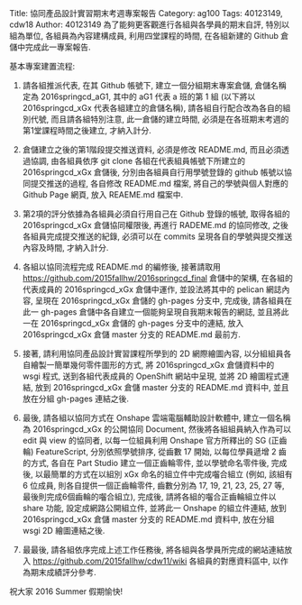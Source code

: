 Title: 協同產品設計實習期末考週專案報告
Category: ag100
Tags: 40123149, cdw18
Author: 40123149
為了能夠更客觀進行各組與各學員的期末自評, 特別以組為單位, 各組員為內容建構成員, 利用四堂課程的時間, 在各組新建的 Github 倉儲中完成此一專案報告.

<!-- PELICAN_END_SUMMARY -->

基本專案建置流程:

1. 請各組推派代表, 在其 Github 帳號下, 建立一個分組期末專案倉儲, 倉儲名稱定為 2016springcd_aG1, 其中的 aG1 代表 a 班的第 1 組 (以下將以 2016springcd_xGx 代表各組建立的倉儲名稱),  請各組自行配合改為各自的組別代號, 而且請各組特別注意, 此一倉儲的建立時間, 必須是在各班期末考週的第1堂課程時間之後建立, 才納入計分.

2. 倉儲建立之後的第1階段提交推送資料, 必須是修改 README.md, 而且必須透過協調, 由各組員依序 git clone 各組在代表組員帳號下所建立的 2016springcd_xGx 倉儲後, 分別由各組員自行用學號登錄的 github 帳號以協同提交推送的過程, 各自修改 README.md 檔案, 將自己的學號與個人對應的 Github Page 網頁, 放入 REAEME.md 檔案中.

3. 第2項的評分依據為各組員必須自行用自己在 Github 登錄的帳號, 取得各組的 2016springcd_xGx 倉儲協同權限後, 再進行 RADEME.md 的協同修改, 之後各組員完成提交推送的紀錄, 必須可以在 commits 呈現各自的學號與提交推送內容及時間, 才納入計分.

4. 各組以協同流程完成 README.md 的編修後, 接著請取用 <a href="https://github.com/2015fallhw/2016springcd_final">https://github.com/2015fallhw/2016springcd_final</a> 倉儲中的架構, 在各組的代表成員的 2016springcd_xGx 倉儲中運作, 並設法將其中的 pelican 網誌內容, 呈現在 2016springcd_xGx 倉儲的 gh-pages 分支中, 完成後, 請各組員在此一 gh-pages 倉儲中各自建立一個能夠呈現自我期末報告的網誌, 並且將此一在 2016springcd_xGx 倉儲的 gh-pages 分支中的連結, 放入 2016springcd_xGx 倉儲 master 分支的 README.md 最前方.

5. 接著, 請利用協同產品設計實習課程所學到的 2D 網際繪圖內容, 以分組組員各自繪製一簡單幾何零件圖形的方式, 將 2016springcd_xGx 倉儲資料中的 wsgi 程式, 送到各組代表成員的 OpenShift 網站中呈現, 並將 2D 繪圖程式連結, 放到 2016springcd_xGx 倉儲 master 分支的 README.md 資料中, 並且放在分組 gh-pages 連結之後.

6. 最後, 請各組以協同方式在 Onshape 雲端電腦輔助設計軟體中, 建立一個名稱為 2016springcd_xGx 的公開協同 Document, 然後將各組組員納入作為可以 edit 與 view 的協同者, 以每一位組員利用 Onshape 官方所釋出的 SG (正齒輪) FeatureScript, 分別依照學號排序, 從齒數 17 開始, 以每位學員遞增 2 齒的方式, 各自在 Part Studio 建立一個正齒輪零件, 並以學號命名零件後, 完成後, 以最簡單的方式在以組別 xGx 命名的組立件中完成囓合組立 (例如, 該組有 6 位成員, 則各自提供一個正齒輪零件, 齒數分別為 17, 19, 21, 23, 25, 27 等, 最後則完成6個齒輪的囓合組立), 完成後, 請將各組的囓合正齒輪組立件以 share 功能, 設定成網路公開組立件, 並將此一 Onshape 的組立件連結, 放到 2016springcd_xGx 倉儲 master 分支的 README.md 資料中, 放在分組 wsgi 2D 繪圖連結之後.

7. 最最後, 請各組依序完成上述工作任務後, 將各組與各學員所完成的網站連結放入 <a href="https://github.com/2015fallhw/cdw11/wiki">https://github.com/2015fallhw/cdw11/wiki</a> 各組員的對應資料區中, 以作為期末成績評分參考.

祝大家 2016 Summer 假期愉快!

